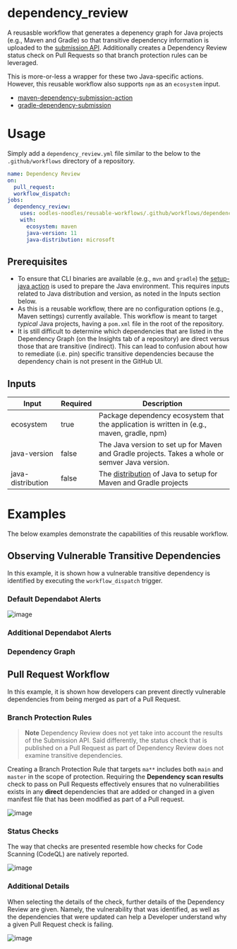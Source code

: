 # dependency_review

A reusasble workflow that generates a depenency graph for Java projects (e.g., Maven and Gradle) so that transitive dependency information is uploaded to the [submission API](https://docs.github.com/en/code-security/supply-chain-security/understanding-your-software-supply-chain/using-the-dependency-submission-api). Additionally creates a Dependency Review status check on Pull Requests so that branch protection rules can be leveraged.

This is more-or-less a wrapper for these two Java-specific actions. However, this reusable workflow also supports `npm` as an `ecosystem` input.
- [maven-dependency-submission-action](https://github.com/advanced-security/maven-dependency-submission-action)
- [gradle-dependency-submission](https://github.com/mikepenz/gradle-dependency-submission)


# Usage
Simply add a `dependency_review.yml` file similar to the below to the `.github/workflows` directory of a repository.

```yaml
name: Dependency Review
on:
  pull_request:
  workflow_dispatch:
jobs:
  dependency_review:
    uses: oodles-noodles/reusable-workflows/.github/workflows/dependency_review.yml@main
    with:
      ecosystem: maven
      java-version: 11
      java-distribution: microsoft
```

## Prerequisites
- To ensure that CLI binaries are available (e.g., `mvn` and `gradle`) the [setup-java action](https://github.com/actions/setup-java) is used to prepare the Java environment. This requires inputs related to Java distribution and version, as noted in the Inputs section below. 
- As this is a reusable workflow, there are no configuration options (e.g., Maven settings) currently available. This workflow is meant to target _typical_ Java projects, having a `pom.xml` file in the root of the repository.
- It is still difficult to determine which dependencies that are listed in the Dependency Graph (on the Insights tab of a repository) are direct versus those that are transitive (indirect). This can lead to confusion about how to remediate (i.e. pin) specific transitive dependencies because the dependency chain is not present in the GitHub UI.

## Inputs
| Input     | Required | Description                                                                                |
|-----------|----------|--------------------------------------------------------------------------------------------|
| ecosystem | true     | Package dependency ecosystem that the application is written in (e.g., maven, gradle, npm) |
| java-version | false     | The Java version to set up for Maven and Gradle projects. Takes a whole or semver Java version. |
| java-distribution | false     | The [distribution](https://github.com/actions/setup-java#supported-distributions) of Java to setup for Maven and Gradle projects |


# Examples
The below examples demonstrate the capabilities of this reusable workflow.

## Observing Vulnerable Transitive Dependencies 
In this example, it is shown how a vulnerable transitive dependency is identified by executing the `workflow_dispatch` trigger.

### Default Dependabot Alerts

![image](https://user-images.githubusercontent.com/107562400/221617553-bdc30855-80de-4166-b2da-a0e95195a820.png)


### Additional Dependabot Alerts

### Dependency Graph 

## Pull Request Workflow
In this example, it is shown how developers can prevent directly vulnerable dependencies from being merged as part of a Pull Request.

### Branch Protection Rules
> **Note**
Dependency Review does not yet take into account the results of the Submission API. Said differently, the status check that is published on a Pull Request as part of Dependency Review does not examine transitive dependencies.

Creating a Branch Protection Rule that targets `ma**` includes both `main` and `master` in the scope of protection. Requiring the **Dependency scan results** check to pass on Pull Requests effectively ensures that no vulnerabilities exists in any **direct** dependencies that are added or changed in a given manifest file that has been modified as part of a Pull request.

![image](https://user-images.githubusercontent.com/107562400/221601613-e88aba40-d271-4aac-8031-de8adc35492e.png)

### Status Checks
The way that checks are presented resemble how checks for Code Scanning (CodeQL) are natively reported.


![image](https://user-images.githubusercontent.com/107562400/221601572-10730531-5454-42c2-92e9-60a751266641.png)

### Additional Details
When selecting the details of the check, further details of the Dependency Review are given. Namely, the vulnerability that was identified, as well as the dependencies that were updated can help a Developer understand why a given Pull Request check is failing. 


![image](https://user-images.githubusercontent.com/107562400/221601709-dae321b7-0901-4fb0-9c9b-714aee55afa7.png)




